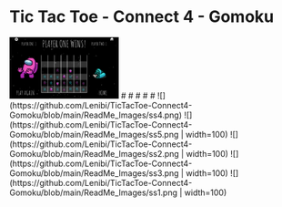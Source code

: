 # Tic Tac Toe - Connect 4 - Gomoku
<img src="https://github.com/Lenibi/TicTacToe-Connect4-Gomoku/blob/main/ReadMe_Images/ss4.png" width="192" height="108">
# 
#
#
#
#
![](https://github.com/Lenibi/TicTacToe-Connect4-Gomoku/blob/main/ReadMe_Images/ss4.png)
![](https://github.com/Lenibi/TicTacToe-Connect4-Gomoku/blob/main/ReadMe_Images/ss5.png | width=100)
![](https://github.com/Lenibi/TicTacToe-Connect4-Gomoku/blob/main/ReadMe_Images/ss2.png | width=100)
![](https://github.com/Lenibi/TicTacToe-Connect4-Gomoku/blob/main/ReadMe_Images/ss3.png | width=100)
![](https://github.com/Lenibi/TicTacToe-Connect4-Gomoku/blob/main/ReadMe_Images/ss1.png | width=100)

